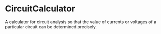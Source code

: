 # CircuitCalculator
A calculator for circuit analysis so that the value of currents or voltages of a particular  circuit can be determined precisely.
